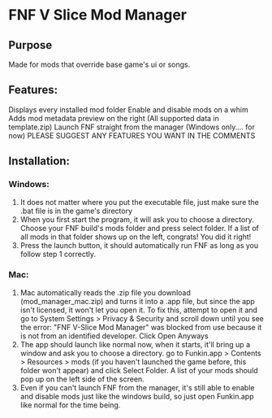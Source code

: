 # FNF V Slice Mod Manager

## Purpose
Made for mods that override base game's ui or songs.

## Features:
Displays every installed mod folder
Enable and disable mods on a whim
Adds mod metadata preview on the right (All supported data in template.zip)
Launch FNF straight from the manager (Windows only.... for now)
PLEASE SUGGEST ANY FEATURES YOU WANT IN THE COMMENTS

## Installation:
### Windows:
1. It does not matter where you put the executable file, just make sure the .bat file is in the game's directory
2. When you first start the program, it will ask you to choose a directory. Choose your FNF build's mods folder and press select folder. If a list of all mods in that folder shows up on the left, congrats! You did it right!
3. Press the launch button, it should automatically run FNF as long as you follow step 1 correctly.
### Mac:
1. Mac automatically reads the .zip file you download (mod_manager_mac.zip) and turns it into a .app file, but since the app isn't licensed, it won't let you open it. To fix this, attempt to open it and go to System Settings > Privacy & Security and scroll down until you see the error: "FNF V-Slice Mod Manager" was blocked from use because it is not from an identified developer. Click Open Anyways
2. The app should launch like normal now, when it starts, it'll bring up a window and ask you to choose a directory. go to Funkin.app > Contents > Resources > mods (if you haven't launched the game before, this folder won't appear) and click Select Folder. A list of your mods should pop up on the left side of the screen.
3. Even if you can't launch FNF from the manager, it's still able to enable and disable mods just like the windows build, so just open Funkin.app like normal for the time being.
